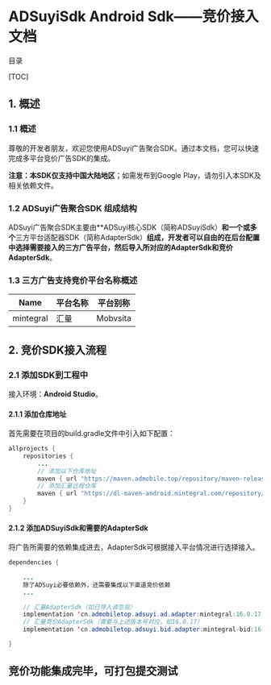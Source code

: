 # ADSuyiSdk Android Sdk——竞价接入文档

 目录 

[TOC]

## 1. 概述
### 1.1 概述

尊敬的开发者朋友，欢迎您使用ADSuyi广告聚合SDK。通过本文档，您可以快速完成多平台竞价广告SDK的集成。

**注意：本SDK仅支持中国大陆地区**；如需发布到Google Play，请勿引入本SDK及相关依赖文件。



### 1.2 ADSuyi广告聚合SDK 组成结构

ADSuyi广告聚合SDK主要由**ADSuyi核心SDK（简称ADSuyiSdk）**和一个或多个**三方平台适配器SDK（简称AdapterSdk）**组成，开发者可以自由的在后台配置中选择需要接入的三方广告平台，然后导入所对应的AdapterSdk和竞价AdapterSdk**。



### 1.3 三方广告支持竞价平台名称概述

| Name      | 平台名称 | 平台别称 |
| --------- | -------- | -------- |
| mintegral | 汇量     | Mobvsita |


## 2. 竞价SDK接入流程

### 2.1 添加SDK到工程中

接入环境：**Android Studio**。

#### 2.1.1 添加仓库地址

首先需要在项目的build.gradle文件中引入如下配置：

```java
allprojects {
    repositories {
        ...
        // 添加以下仓库地址
        maven { url "https://maven.admobile.top/repository/maven-releases/" }
        // 添加汇量远程仓库
        maven { url "https://dl-maven-android.mintegral.com/repository/mbridge_android_sdk_support/" }
    }
}
```



#### 2.1.2 添加ADSuyiSdk和需要的AdapterSdk

将广告所需要的依赖集成进去，AdapterSdk可根据接入平台情况进行选择接入。

```java
dependencies {
  
    ...
    除了ADSuyi必要依赖外，还需要集成以下渠道竞价依赖
    ...

    // 汇量AdapterSdk（如已导入请忽视）
    implementation 'cn.admobiletop.adsuyi.ad.adapter:mintegral:16.0.17.01192'
    // 汇量竞价AdapterSdk（需要与上述版本号对应，如16.0.17）
    implementation 'cn.admobiletop.adsuyi.bid.adapter:mintegral-bid:16.0.17.01191'

}
```

## 竞价功能集成完毕，可打包提交测试 ##